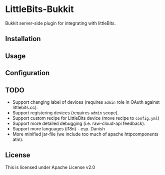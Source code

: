 # LittleBits-Bukkit

Bukkit server-side plugin for integrating with littleBits.

## Installation

## Usage

## Configuration

## TODO

* Support changing label of devices (requires `admin` role in OAuth against littlebits.cc).
* Support registering devices (requires `admin` scope).
* Support custom recipe for LittleBits device (move recipe to `config.yml`)
* Support more detailed debugging (i.e. raw-cloud-api feedback).
* Support more languages (i18n) - esp. Danish
* More minified jar-file (we include too much of apache httpcomponents atm).

## License
This is licensed under Apache License v2.0
